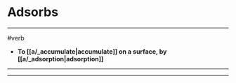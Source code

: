 # Adsorbs
---
#verb
- **To [[a/_accumulate|accumulate]] on a surface, by [[a/_adsorption|adsorption]]**
---
---
